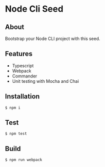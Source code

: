 # Node Cli Seed

## About

Bootstrap your Node CLI project with this seed.

## Features

- Typescript
- Webpack
- Commander
- Unit testing with Mocha and Chai

## Installation

    $ npm i

## Test

    $ npm test

## Build

    $ npm run webpack
